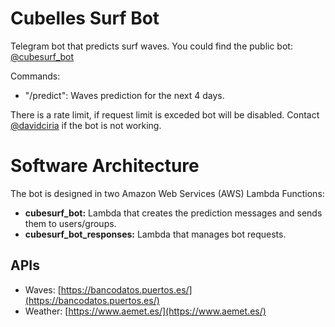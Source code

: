 # Cubelles Surf Bot
Telegram bot that predicts surf waves. You could find the public bot: [@cubesurf_bot](https://t.me/cubesurf_bot)

Commands:
- "/predict": Waves prediction for the next 4 days.

There is a rate limit, if request limit is exceded bot will be disabled. Contact [@davidciria](https://t.me/davidciria) if the bot is not working.

# Software Architecture
The bot is designed in two Amazon Web Services (AWS) Lambda Functions:
- **cubesurf_bot:** Lambda that creates the prediction messages and sends them to users/groups.
- **cubesurf_bot_responses:** Lambda that manages bot requests.

## APIs
- Waves: [https://bancodatos.puertos.es/](https://bancodatos.puertos.es/)
- Weather: [https://www.aemet.es/](https://www.aemet.es/)